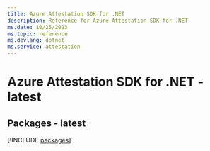```yaml
---
title: Azure Attestation SDK for .NET
description: Reference for Azure Attestation SDK for .NET
ms.date: 10/25/2023
ms.topic: reference
ms.devlang: dotnet
ms.service: attestation
---
```

# Azure Attestation SDK for .NET - latest
## Packages - latest
[!INCLUDE [packages](attestation-index.md)]
